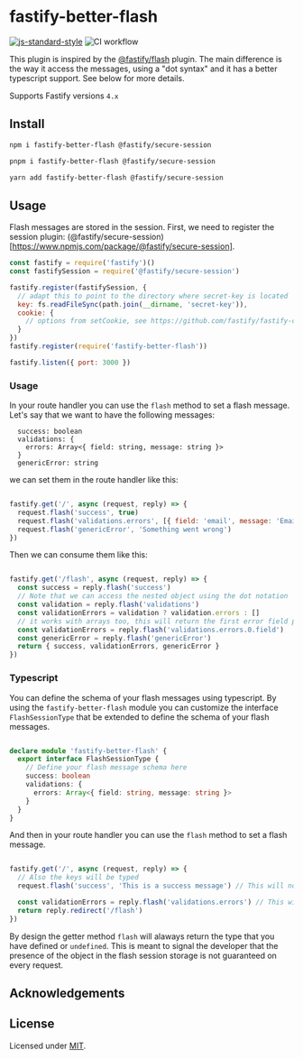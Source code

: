 # fastify-better-flash

[![js-standard-style](https://img.shields.io/badge/code%20style-standard-brightgreen.svg?style=flat)](http://standardjs.com/)  ![CI workflow](https://github.com/JacopoPatroclo/fastify-better-flash/workflows/CI%20workflow/badge.svg)

This plugin is inspired by the [@fastify/flash](https://github.com/fastify/fastify-flash/tree/master) plugin. The main difference is the way it access the messages, using a "dot syntax" and it has a better typescript support. See below for more details.

Supports Fastify versions `4.x`

## Install
```sh
npm i fastify-better-flash @fastify/secure-session
```
```sh
pnpm i fastify-better-flash @fastify/secure-session
```
```sh
yarn add fastify-better-flash @fastify/secure-session
```


## Usage
Flash messages are stored in the session. First, we need to register the session plugin: (@fastify/secure-session)[https://www.npmjs.com/package/@fastify/secure-session].

```js
const fastify = require('fastify')()
const fastifySession = require('@fastify/secure-session')

fastify.register(fastifySession, {
  // adapt this to point to the directory where secret-key is located
  key: fs.readFileSync(path.join(__dirname, 'secret-key')),
  cookie: {
    // options from setCookie, see https://github.com/fastify/fastify-cookie
  }
})
fastify.register(require('fastify-better-flash'))

fastify.listen({ port: 3000 })
```

### Usage

In your route handler you can use the `flash` method to set a flash message.
Let's say that we want to have the following messages:

```
  success: boolean
  validations: {
    errors: Array<{ field: string, message: string }>
  }
  genericError: string
```

we can set them in the route handler like this:

```js

fastify.get('/', async (request, reply) => {
  request.flash('success', true)
  request.flash('validations.errors', [{ field: 'email', message: 'Email is required' }])
  request.flash('genericError', 'Something went wrong')
})

```

Then we can consume them like this:

```js

fastify.get('/flash', async (request, reply) => {
  const success = reply.flash('success')
  // Note that we can access the nested object using the dot notation
  const validation = reply.flash('validations')
  const validationErrors = validation ? validation.errors : []
  // it works with arrays too, this will return the first error field property
  const validationErrors = reply.flash('validations.errors.0.field')
  const genericError = reply.flash('genericError')
  return { success, validationErrors, genericError }
})

```

### Typescript

You can define the schema of your flash messages using typescript.
By using the `fastify-better-flash` module you can customize the interface `FlashSessionType` that be extended to define the schema of your flash messages.

```ts

declare module 'fastify-better-flash' {
  export interface FlashSessionType {
    // Define your flash message schema here
    success: boolean
    validations: {
      errors: Array<{ field: string, message: string }>
    }
  }
}

```

And then in your route handler you can use the `flash` method to set a flash message.

```ts

fastify.get('/', async (request, reply) => {
  // Also the keys will be typed
  request.flash('success', 'This is a success message') // This will not compile

  const validationErrors = reply.flash('validations.errors') // This will have the correct types
  return reply.redirect('/flash')
})

```

By design the getter method `flash` will alaways return the type that you have defined or `undefined`. This is meant to signal the developer that the presence of the object in the flash session storage is not guaranteed on every request.

## Acknowledgements

## License

Licensed under [MIT](./LICENSE).<br/>
